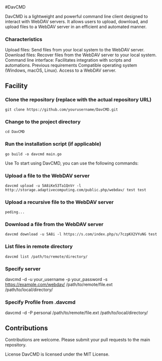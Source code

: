 #DavCMD

DavCMD is a lightweight and powerful command line client designed to interact with WebDAV servers. It allows users to upload, download, and upload files to a WebDAV server in an efficient and automated manner.

### Characteristics

Upload files: Send files from your local system to the WebDAV server.
Download files: Recover files from the WebDAV server to your local system.
Command line interface: Facilitates integration with scripts and automations.
Previous requirements
Compatible operating system (Windows, macOS, Linux).
Access to a WebDAV server.

## Facility

### Clone the repository (replace with the actual repository URL)
```
git clone https://github.com/yourusername/DavCMD.git
```

### Change to the project directory
```
cd DavCMD
```

### Run the installation script (if applicable)
```
go build -o davcmd main.go
```

Use
To start using DavCMD, you can use the following commands:

### Upload a file to the WebDAV server
```
davcmd upload -u 5A8iKe53Ta1QnVr -l http://storage.adaptivecomputing.com/public.php/webdav/ test test
```

### Upload a recursive file to the WebDAV server
```
peding...
```

### Download a file from the WebDAV server
```
davcmd download -u 5A8i -l https://s.com/index.php/s/7czpKX2VYuNG test
```

### List files in remote directory
```
davcmd list /path/to/remote/directory/
```
### Specify server
davcmd -d -u your_username -p your_password -s https://example.com/webdav/ /path/to/remote/file.ext /path/to/local/directory/

### Specify Profile from .davcmd
davcmd -d -P personal /path/to/remote/file.ext /path/to/local/directory/


## Contributions

Contributions are welcome. Please submit your pull requests to the main repository.

License
DavCMD is licensed under the MIT License.
